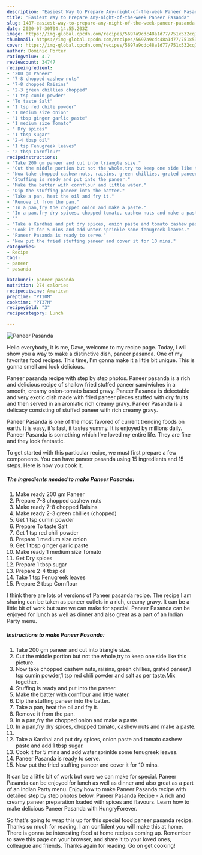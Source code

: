 ```yaml
---
description: "Easiest Way to Prepare Any-night-of-the-week Paneer Pasanda"
title: "Easiest Way to Prepare Any-night-of-the-week Paneer Pasanda"
slug: 1487-easiest-way-to-prepare-any-night-of-the-week-paneer-pasanda
date: 2020-07-30T04:14:55.203Z
image: https://img-global.cpcdn.com/recipes/5697a9cdc48a1d77/751x532cq70/paneer-pasanda-recipe-main-photo.jpg
thumbnail: https://img-global.cpcdn.com/recipes/5697a9cdc48a1d77/751x532cq70/paneer-pasanda-recipe-main-photo.jpg
cover: https://img-global.cpcdn.com/recipes/5697a9cdc48a1d77/751x532cq70/paneer-pasanda-recipe-main-photo.jpg
author: Dominic Porter
ratingvalue: 4.7
reviewcount: 34747
recipeingredient:
- "200 gm Paneer"
- "7-8 chopped cashew nuts"
- "7-8 chopped Raisins"
- "2-3 green chillies chopped"
- "1 tsp cumin powder"
- "To taste Salt"
- "1 tsp red chili powder"
- "1 medium size onion"
- "1 tbsp ginger garlic paste"
- "1 medium size Tomato"
- " Dry spices"
- "1 tbsp sugar"
- "2-4 tbsp oil"
- "1 tsp Fenugreek leaves"
- "2 tbsp Cornflour"
recipeinstructions:
- "Take 200 gm paneer and cut into triangle size."
- "Cut the middle portion but not the whole,try to keep one side like this picture."
- "Now take chopped cashew nuts, raisins, green chillies, grated paneer,1 tsp cumin powder,1 tsp red chili powder and salt as per taste.Mix together."
- "Stuffing is ready and put into the paneer."
- "Make the batter with cornflour and little water."
- "Dip the stuffing paneer into the batter."
- "Take a pan, heat the oil and fry it."
- "Remove it from the pan."
- "In a pan,fry the chopped onion and make a paste."
- "In a pan,fry dry spices, chopped tomato, cashew nuts and make a paste."
- ""
- "Take a Kardhai and put dry spices, onion paste and tomato cashew paste and add 1 tbsp sugar."
- "Cook it for 5 mins and add water.sprinkle some fenugreek leaves."
- "Paneer Pasanda is ready to serve."
- "Now put the fried stuffing paneer and cover it for 10 mins."
categories:
- Recipe
tags:
- paneer
- pasanda

katakunci: paneer pasanda 
nutrition: 274 calories
recipecuisine: American
preptime: "PT10M"
cooktime: "PT37M"
recipeyield: "3"
recipecategory: Lunch

---
```



![Paneer Pasanda](https://img-global.cpcdn.com/recipes/5697a9cdc48a1d77/751x532cq70/paneer-pasanda-recipe-main-photo.jpg)

Hello everybody, it is me, Dave, welcome to my recipe page. Today, I will show you a way to make a distinctive dish, paneer pasanda. One of my favorites food recipes. This time, I'm gonna make it a little bit unique. This is gonna smell and look delicious.

Paneer pasanda recipe with step by step photos. Paneer pasanda is a rich and delicious recipe of shallow fried stuffed paneer sandwiches in a smooth, creamy onion-tomato based gravy. Paneer Pasanda is delectable and very exotic dish made with fried paneer pieces stuffed with dry fruits and then served in an aromatic rich creamy gravy. Paneer Pasanda is a delicacy consisting of stuffed paneer with rich creamy gravy.

Paneer Pasanda is one of the most favored of current trending foods on earth. It is easy, it's fast, it tastes yummy. It is enjoyed by millions daily. Paneer Pasanda is something which I've loved my entire life. They are fine and they look fantastic.


To get started with this particular recipe, we must first prepare a few components. You can have paneer pasanda using 15 ingredients and 15 steps. Here is how you cook it.

<!--inarticleads1-->

##### The ingredients needed to make Paneer Pasanda:

1. Make ready 200 gm Paneer
1. Prepare 7-8 chopped cashew nuts
1. Make ready 7-8 chopped Raisins
1. Make ready 2-3 green chillies (chopped)
1. Get 1 tsp cumin powder
1. Prepare To taste Salt
1. Get 1 tsp red chili powder
1. Prepare 1 medium size onion
1. Get 1 tbsp ginger garlic paste
1. Make ready 1 medium size Tomato
1. Get  Dry spices
1. Prepare 1 tbsp sugar
1. Prepare 2-4 tbsp oil
1. Take 1 tsp Fenugreek leaves
1. Prepare 2 tbsp Cornflour


I think there are lots of versions of Paneer pasanda recipe. The recipe I am sharing can be taken as paneer cutlets in a rich, creamy gravy. It can be a little bit of work but sure we can make for special. Paneer Pasanda can be enjoyed for lunch as well as dinner and also great as a part of an Indian Party menu. 

<!--inarticleads2-->

##### Instructions to make Paneer Pasanda:

1. Take 200 gm paneer and cut into triangle size.
1. Cut the middle portion but not the whole,try to keep one side like this picture.
1. Now take chopped cashew nuts, raisins, green chillies, grated paneer,1 tsp cumin powder,1 tsp red chili powder and salt as per taste.Mix together.
1. Stuffing is ready and put into the paneer.
1. Make the batter with cornflour and little water.
1. Dip the stuffing paneer into the batter.
1. Take a pan, heat the oil and fry it.
1. Remove it from the pan.
1. In a pan,fry the chopped onion and make a paste.
1. In a pan,fry dry spices, chopped tomato, cashew nuts and make a paste.
1. 
1. Take a Kardhai and put dry spices, onion paste and tomato cashew paste and add 1 tbsp sugar.
1. Cook it for 5 mins and add water.sprinkle some fenugreek leaves.
1. Paneer Pasanda is ready to serve.
1. Now put the fried stuffing paneer and cover it for 10 mins.


It can be a little bit of work but sure we can make for special. Paneer Pasanda can be enjoyed for lunch as well as dinner and also great as a part of an Indian Party menu. Enjoy how to make Paneer Pasanda recipe with detailed step by step photos below. Paneer Pasanda Recipe - A rich and creamy paneer preparation loaded with spices and flavours. Learn how to make delicious Paneer Pasanda with HungryForever. 

So that's going to wrap this up for this special food paneer pasanda recipe. Thanks so much for reading. I am confident you will make this at home. There is gonna be interesting food at home recipes coming up. Remember to save this page on your browser, and share it to your loved ones, colleague and friends. Thanks again for reading. Go on get cooking!

